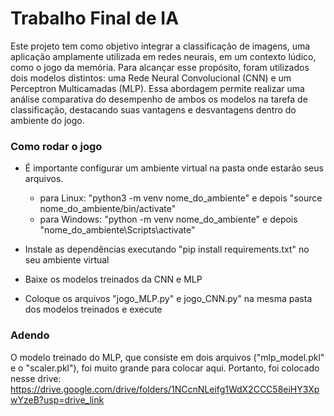 # Trabalho Final de IA
Este projeto tem como objetivo integrar a classificação de imagens, uma aplicação amplamente utilizada em redes neurais, em um contexto lúdico, como o jogo da memória. Para alcançar esse propósito, foram utilizados dois modelos distintos: uma Rede Neural Convolucional (CNN) e um Perceptron Multicamadas (MLP). Essa abordagem permite realizar uma análise comparativa do desempenho de ambos os modelos na tarefa de classificação, destacando suas vantagens e desvantagens dentro do ambiente do jogo.

### Como rodar o jogo
- É importante configurar um ambiente virtual na pasta onde estarão seus arquivos.
    - para Linux: "python3 -m venv nome_do_ambiente" e depois "source nome_do_ambiente/bin/activate"
    - para Windows: "python -m venv nome_do_ambiente" e depois "nome_do_ambiente\Scripts\activate"
      
- Instale as dependências executando "pip install requirements.txt" no seu ambiente virtual

- Baixe os modelos treinados da CNN e MLP

- Coloque os arquivos "jogo_MLP.py" e jogo_CNN.py" na mesma pasta dos modelos treinados e execute

### Adendo
O modelo treinado do MLP, que consiste em dois arquivos ("mlp_model.pkl" e o "scaler.pkl"), foi muito grande para colocar aqui. Portanto, foi colocado nesse drive:
https://drive.google.com/drive/folders/1NCcnNLeifg1WdX2CCC58eiHY3XpwYzeB?usp=drive_link
